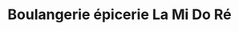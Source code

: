 ---
title: "Boulangerie épicerie La Mi Do Ré"
url: /touvois/boulangerie-epicerie-la-mi-do-re/
shop: Lebensmittel
---